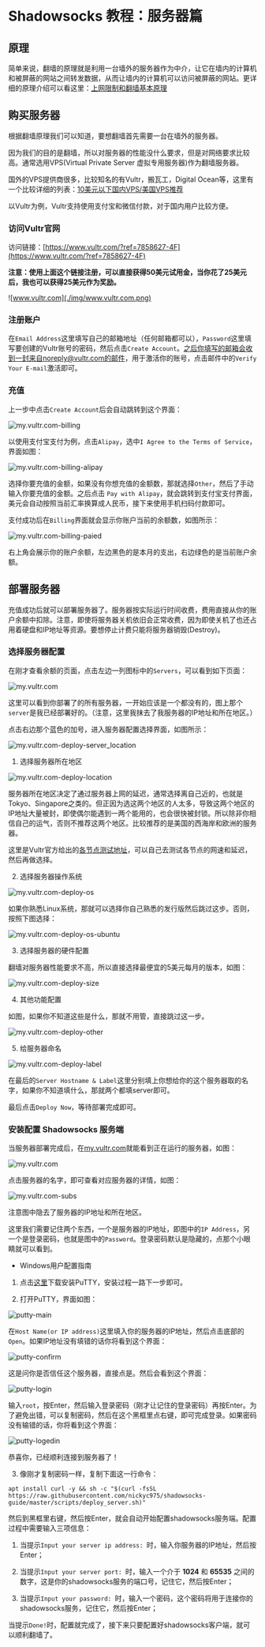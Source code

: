 # Shadowsocks 教程：服务器篇

## 原理

简单来说，翻墙的原理就是利用一台墙外的服务器作为中介，让它在墙内的计算机和被屏蔽的网站之间转发数据，从而让墙内的计算机可以访问被屏蔽的网站。更详细的原理介绍可以看这里：[上网限制和翻墙基本原理](https://superxlcr.github.io/2018/07/01/%E4%B8%8A%E7%BD%91%E9%99%90%E5%88%B6%E5%92%8C%E7%BF%BB%E5%A2%99%E5%9F%BA%E6%9C%AC%E5%8E%9F%E7%90%86/)

## 购买服务器

根据翻墙原理我们可以知道，要想翻墙首先需要一台在墙外的服务器。

因为我们的目的是翻墙，所以对服务器的性能没什么要求，但是对网络要求比较高。通常选用VPS(Virtual Private Server 虚拟专用服务器)作为翻墙服务器。

国外的VPS提供商很多，比较知名的有Vultr，搬瓦工，Digital Ocean等，这里有一个比较详细的列表：[10美元以下国内VPS/美国VPS推荐](https://www.vpser.net/ten-dollars-vps)

以Vultr为例，Vultr支持使用支付宝和微信付款，对于国内用户比较方便。

### 访问Vultr官网

访问链接：[https://www.vultr.com/?ref=7858627-4F](https://www.vultr.com/?ref=7858627-4F)

__注意：使用上面这个链接注册，可以直接获得50美元试用金，当你花了25美元后，我也可以获得25美元作为奖励。__

![www.vultr.com](./img/www.vultr.com.png)

### 注册账户

在`Email Address`这里填写自己的邮箱地址（任何邮箱都可以），`Password`这里填写要创建的Vultr账号的密码，然后点击`Create Account`。之后你填写的邮箱会收到一封来自noreply@vultr.com的邮件，用于激活你的账号，点击邮件中的`Verify Your E-mail`激活即可。

### 充值

上一步中点击`Create Account`后会自动跳转到这个界面：

![my.vultr.com-billing](./img/my.vultr.com-billing.png)

以使用支付宝支付为例，点击`Alipay`，选中`I Agree to the Terms of Service`，界面如图：

![my.vultr.com-billing-alipay](./img/my.vultr.com-billing-alipay.png)

选择你要充值的金额，如果没有你想充值的金额数，那就选择`Other`，然后了手动输入你要充值的金额。之后点击 `Pay with Alipay`，就会跳转到支付宝支付界面，美元会自动按照当前汇率换算成人民币，接下来使用手机扫码付款即可。

支付成功后在`Billing`界面就会显示你账户当前的余额数，如图所示：

![my.vultr.com-billing-paied](./img/my.vultr.com-billing-paied.png)

右上角会展示你的账户余额，左边黑色的是本月的支出，右边绿色的是当前账户余额。

## 部署服务器

充值成功后就可以部署服务器了。服务器按实际运行时间收费，费用直接从你的账户余额中扣除。注意，即使将服务器关机依旧会正常收费，因为即使关机了也还占用着硬盘和IP地址等资源。要想停止计费只能将服务器销毁(Destroy)。

### 选择服务器配置

在刚才查看余额的页面，点击左边一列图标中的`Servers`，可以看到如下页面：

![my.vultr.com](./img/my.vultr.com.png)

这里可以看到你部署了的所有服务器，一开始应该是一个都没有的，图上那个`server`是我已经部署好的。（注意，这里我抹去了我服务器的IP地址和所在地区。）

点击右边那个蓝色的加号，进入服务器配置选择界面，如图所示：

![my.vultr.com-deploy-server_location](./img/my.vultr.com-deploy.png)

1. 选择服务器所在地区

![my.vultr.com-deploy-location](./img/my.vultr.com-deploy-location.png)

服务器所在地区决定了通过服务器上网的延迟，通常选择离自己近的，也就是Tokyo、Singapore之类的。但正因为选这两个地区的人太多，导致这两个地区的IP地址大量被封，即使偶尔能遇到一两个能用的，也会很快被封锁。所以除非你相信自己的运气，否则不推荐这两个地区。比较推荐的是美国的西海岸和欧洲的服务器。

这里是Vultr官方给出的[各节点测试地址](https://www.vultrvps.com/test-server)，可以自己去测试各节点的网速和延迟，然后再做选择。

2. 选择服务器操作系统

![my.vultr.com-deploy-os](./img/my.vultr.com-deploy-os.png)

如果你熟悉Linux系统，那就可以选择你自己熟悉的发行版然后跳过这步。否则，按照下图选择：

![my.vultr.com-deploy-os-ubuntu](./img/my.vultr.com-deploy-os-ubuntu.png)

3. 选择服务器的硬件配置

翻墙对服务器性能要求不高，所以直接选择最便宜的5美元每月的版本，如图：

![my.vultr.com-deploy-size](./img/my.vultr.com-deploy-size.png)

4. 其他功能配置

如图，如果你不知道这些是什么，那就不用管，直接跳过这一步。

![my.vultr.com-deploy-other](./img/my.vultr.com-deploy-other.png)

5. 给服务器命名

![my.vultr.com-deploy-label](./img/my.vultr.com-deploy-label.png)

在最后的`Server Hostname & Label`这里分别填上你想给你的这个服务器取的名字，如果你不知道填什么，那就两个都填server即可。

最后点击`Deploy Now`，等待部署完成即可。

### 安装配置 Shadowsocks 服务端

当服务器部署完成后，在[my.vultr.com](https://my.vultr.com/)就能看到正在运行的服务器，如图：

![my.vultr.com](./img/my.vultr.com.png)

点击服务器的名字，即可查看对应服务器的详情，如图：

![my.vultr.com-subs](./img/my.vultr.com-subs.png)

注意图中隐去了服务器的IP地址和所在地区。

这里我们需要记住两个东西，一个是服务器的IP地址，即图中的`IP Address`，另一个是登录密码，也就是图中的`Password`。登录密码默认是隐藏的，点那个小眼睛就可以看到。

* Windows用户配置指南


1. 点击[这里](https://the.earth.li/~sgtatham/putty/latest/w64/putty-64bit-0.70-installer.msi)下载安装PuTTY，安装过程一路下一步即可。

2. 打开PuTTY，界面如图：

![putty-main](./img/putty-main.png)

在`Host Name(or IP address)`这里填入你的服务器的IP地址，然后点击底部的`Open`。如果IP地址没有填错的话你将看到这个界面：

![putty-confirm](./img/putty-confirm.png)

这是问你是否信任这个服务器，直接点是。然后会看到这个界面：

![putty-login](./img/putty-login.png)

输入`root`，按Enter，然后输入登录密码（刚才让记住的登录密码）再按Enter。为了避免出错，可以复制密码，然后在这个黑框里点右键，即可完成登录。如果密码没有输错的话，你将看到这个界面：

![putty-logedin](./img/putty-logedin.png)

恭喜你，已经顺利连接到服务器了！

3. 像刚才复制密码一样，复制下面这一行命令：

``` shell
apt install curl -y && sh -c "$(curl -fsSL https://raw.githubusercontent.com/nickyc975/shadowsocks-guide/master/scripts/deploy_server.sh)"
```

然后到黑框里右键，然后按Enter，就会自动开始配置shadowsocks服务端。配置过程中需要输入三项信息：

1. 当提示`Input your server ip address: `时，输入你服务器的IP地址，然后按Enter；

2. 当提示`Input your server port: `时，输入一个介于 __1024__ 和 __65535__ 之间的数字，这是你的shadowsocks服务的端口号，记住它，然后按Enter；

3. 当提示`Input your password: `时，输入一个密码，这个密码将用于连接你的shadowsocks服务，记住它，然后按Enter；

当提示`Done!`时，配置就完成了，接下来只要配置好shadowsocks客户端，就可以顺利翻墙了。
